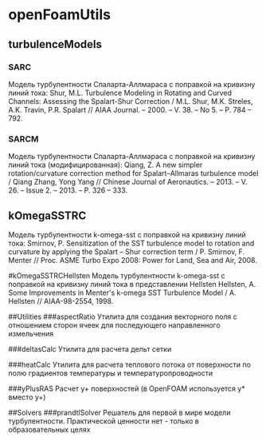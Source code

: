 # openFoamUtils

## turbulenceModels
### SARC
Модель турбулентности Спаларта-Аллмараса с поправкой на кривизну линий тока:
Shur, M.L. Turbulence Modeling in Rotating and Curved Channels: Assessing the Spalart-Shur Correction / M.L.  Shur,  M.K.  Streles,  A.K.  Travin,  P.R.  Spalart  //  AIAA  Journal. – 2000. – V. 38. – No 5. –  P. 784 – 792. 

### SARCM
Модель турбулентности Спаларта-Аллмараса с поправкой на кривизну линий тока (модифицированная):
Qiang,  Z.  A  new  simpler  rotation/curvature  correction method for Spalart–Allmaras turbulence model / Qiang Zhang, Yong Yang // Chinese Journal of Aeronautics. – 2013. – V. 26. –  Issue 2. – 2013. – P. 326 – 333. 

## kOmegaSSTRC
Модель турбулентности k-omega-sst с поправкой на кривизну линий тока:
Smirnov, P. Sensitization of the SST turbulence model to rotation and curvature by applying the Spalart – Shur correction  term  /  P.  Smirnov,  F.  Menter  //  Proc.  ASME  Turbo  Expo 2008: Power for Land, Sea and Air, 2008. 

#kOmegaSSTRCHellsten
Модель турбулентности k-omega-sst с поправкой на кривизну линий тока в представлении Hellsten
Hellsten,  A.  Some  Improvements  in  Menter's  k-omega SST Turbulence Model / A. Hellsten // AIAA-98-2554, 1998.

##Utilities
###aspectRatio
Утилита для создания векторного поля с отношением сторон ячеек для последующего направленного измельчения

###deltasCalc
Утилита для расчета дельт сетки

###heatCalc
Утилита для расчета теплового потока от поверхности по полю градиентов температуры и температуропроводности

###yPlusRAS
Расчет y+ поверхностей (в OpenFOAM используется y* вместо y+)

##Solvers
###prandtlSolver
Решатель для первой в мире модели турбулентности. Практической ценности нет - только в образовательных целях
